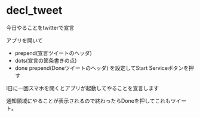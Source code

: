# decl_tweet
今日やることをtwitterで宣言

アプリを開いて
- prepend(宣言ツイートのヘッダ)
- dots(宣言の箇条書きの点)
- done prepend(Doneツイートのヘッダ)
を設定してStart Serviceボタンを押す

Ⅰ日に一回スマホを開くとアプリが起動してやることを宣言します

通知領域にやることが表示されるので終わったらDoneを押してこれもツイート。
